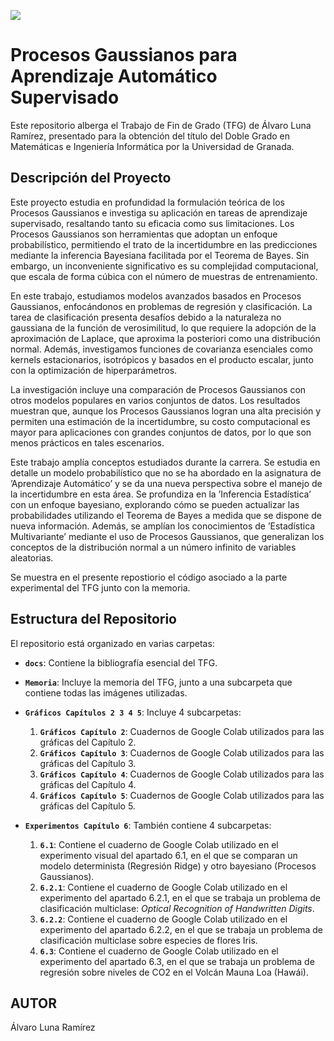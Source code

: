 

![](/home/alvaro/Escritorio/TFG/ugr.jpg)

# **Procesos Gaussianos para Aprendizaje Automático Supervisado**

Este repositorio alberga el Trabajo de Fin de Grado (TFG) de Álvaro Luna Ramírez, presentado para la obtención del título del Doble Grado en Matemáticas e Ingeniería Informática por la Universidad de Granada.

## Descripción del Proyecto

Este proyecto estudia en profundidad la formulación teórica de los Procesos Gaussianos e investiga su aplicación en tareas de aprendizaje supervisado, resaltando tanto su eficacia como sus limitaciones. Los Procesos Gaussianos son herramientas que adoptan un enfoque probabilístico, permitiendo el trato de la incertidumbre en las predicciones mediante la inferencia Bayesiana facilitada por el Teorema de Bayes. Sin embargo, un inconveniente significativo es su complejidad computacional, que escala de forma cúbica con el número de muestras de entrenamiento.



En este trabajo, estudiamos modelos avanzados basados en Procesos Gaussianos, enfocándonos en problemas de regresión y clasificación. La tarea de clasificación presenta desafíos debido a la naturaleza no gaussiana de la función de verosimilitud, lo que requiere la adopción de la aproximación de Laplace, que aproxima la posteriori como una distribución normal. Además, investigamos funciones de covarianza esenciales como kernels estacionarios, isotrópicos y basados en el producto escalar, junto con la optimización de hiperparámetros.



La investigación incluye una comparación de Procesos Gaussianos con otros modelos populares en varios conjuntos de datos. Los resultados muestran que, aunque los Procesos Gaussianos logran una alta precisión y permiten una estimación de la incertidumbre, su costo computacional es mayor para aplicaciones con grandes conjuntos de datos, por lo que son menos prácticos en tales escenarios.



Este trabajo amplía conceptos estudiados durante la carrera. Se estudia en detalle un modelo probabilístico que no se ha abordado en la asignatura de ’Aprendizaje Automático’ y se da una nueva perspectiva sobre el manejo de la incertidumbre en esta área. Se profundiza en la ’Inferencia Estadística’ con un enfoque bayesiano, explorando cómo se pueden actualizar las probabilidades utilizando el Teorema de Bayes a medida que se dispone de nueva información. Además, se amplían los conocimientos de ’Estadística Multivariante’ mediante el uso de Procesos Gaussianos, que generalizan los conceptos de la distribución normal a un número infinito de variables aleatorias.



Se muestra en el presente repostiorio el código asociado a  la parte experimental del TFG junto con la memoria.



## Estructura del Repositorio



El repositorio está organizado en varias carpetas:

- **`docs`**: Contiene la bibliografía esencial del TFG.

- **`Memoria`**: Incluye la memoria del TFG, junto a una subcarpeta que contiene todas las imágenes utilizadas.

- **`Gráficos Capítulos 2 3 4 5`**: Incluye 4 subcarpetas:
  
  1. **`Gráficos Capítulo 2`**:  Cuadernos de Google Colab utilizados para las gráficas del Capítulo 2.
  2. **`Gráficos Capítulo 3`**:  Cuadernos de Google Colab utilizados para las gráficas del Capítulo 3.
  3. **`Gráficos Capítulo 4`**:  Cuadernos de Google Colab utilizados para las gráficas del Capítulo 4.
  4. **`Gráficos Capítulo 5`**:  Cuadernos de Google Colab utilizados para las gráficas del Capítulo 5.
  
- **`Experimentos Capítulo 6`**: También contiene 4 subcarpetas:

  1. **`6.1`**:  Contiene el cuaderno de Google Colab utilizado en el experimento visual del apartado 6.1, en el que se comparan un modelo determinista (Regresión Ridge) y otro bayesiano (Procesos Gaussianos).
  2. **`6.2.1`**:   Contiene el cuaderno de Google Colab utilizado en el experimento del apartado 6.2.1, en el que se trabaja un problema de clasificación multiclase: *Optical Recognition of Handwritten Digits*.
  3. **`6.2.2`**:  Contiene el cuaderno de Google Colab utilizado en el experimento del apartado 6.2.2, en el que se trabaja un problema de clasificación multiclase sobre especies de flores Iris.
  4. **`6.3`**:  Contiene el cuaderno de Google Colab utilizado en el experimento del apartado 6.3, en el que se trabaja un problema de regresión sobre niveles de CO2 en el Volcán Mauna Loa (Hawái).
  
  
  
     
## AUTOR
Álvaro Luna Ramírez



